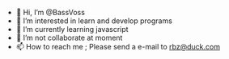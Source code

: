 - 👋 Hi, I’m @BassVoss
- 👀 I’m interested in learn and develop programs
- 🌱 I’m currently learning javascript
- 💞️ I’m not collaborate at moment
- 📫 How to reach me ; Please send a e-mail to rbz@duck.com

<!---
BassVoss/BassVoss is a ✨ special ✨ repository because its `README.md` (this file) appears on your GitHub profile.
You can click the Preview link to take a look at your changes.
--->
